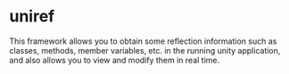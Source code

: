 # uniref
This framework allows you to obtain some reflection information such as classes, methods, member variables, etc. in the running unity application, and also allows you to view and modify them in real time.
